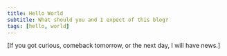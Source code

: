```yaml
---
title: Hello World
subtitle: What should you and I expect of this blog?
tags: [hello, world]
---
```



[If you got curious, comeback tomorrow, or the next day, I will have news.]